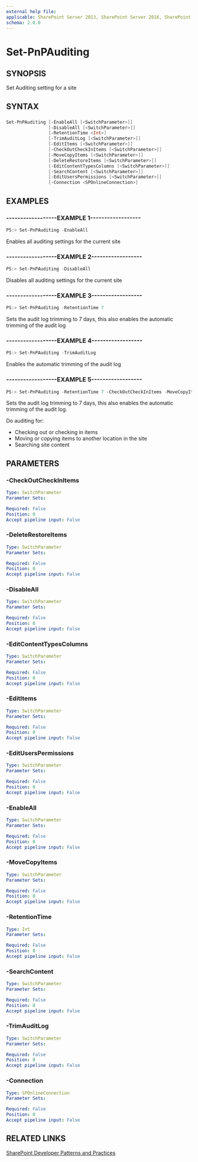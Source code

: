 ```yaml
---
external help file:
applicable: SharePoint Server 2013, SharePoint Server 2016, SharePoint Online
schema: 2.0.0
---
```

# Set-PnPAuditing

## SYNOPSIS
Set Auditing setting for a site

## SYNTAX 

### 
```powershell
Set-PnPAuditing [-EnableAll [<SwitchParameter>]]
                [-DisableAll [<SwitchParameter>]]
                [-RetentionTime <Int>]
                [-TrimAuditLog [<SwitchParameter>]]
                [-EditItems [<SwitchParameter>]]
                [-CheckOutCheckInItems [<SwitchParameter>]]
                [-MoveCopyItems [<SwitchParameter>]]
                [-DeleteRestoreItems [<SwitchParameter>]]
                [-EditContentTypesColumns [<SwitchParameter>]]
                [-SearchContent [<SwitchParameter>]]
                [-EditUsersPermissions [<SwitchParameter>]]
                [-Connection <SPOnlineConnection>]
```

## EXAMPLES

### ------------------EXAMPLE 1------------------
```powershell
PS:> Set-PnPAuditing -EnableAll
```

Enables all auditing settings for the current site

### ------------------EXAMPLE 2------------------
```powershell
PS:> Set-PnPAuditing -DisableAll
```

Disables all auditing settings for the current site

### ------------------EXAMPLE 3------------------
```powershell
PS:> Set-PnPAuditing -RetentionTime 7
```

Sets the audit log trimming to 7 days, this also enables the automatic trimming of the audit log

### ------------------EXAMPLE 4------------------
```powershell
PS:> Set-PnPAuditing -TrimAuditLog
```

Enables the automatic trimming of the audit log

### ------------------EXAMPLE 5------------------
```powershell
PS:> Set-PnPAuditing -RetentionTime 7 -CheckOutCheckInItems -MoveCopyItems -SearchContent
```

Sets the audit log trimming to 7 days, this also enables the automatic trimming of the audit log.

Do auditing for:
- Checking out or checking in items
- Moving or copying items to another location in the site
- Searching site content

## PARAMETERS

### -CheckOutCheckInItems


```yaml
Type: SwitchParameter
Parameter Sets: 

Required: False
Position: 0
Accept pipeline input: False
```

### -DeleteRestoreItems


```yaml
Type: SwitchParameter
Parameter Sets: 

Required: False
Position: 0
Accept pipeline input: False
```

### -DisableAll


```yaml
Type: SwitchParameter
Parameter Sets: 

Required: False
Position: 0
Accept pipeline input: False
```

### -EditContentTypesColumns


```yaml
Type: SwitchParameter
Parameter Sets: 

Required: False
Position: 0
Accept pipeline input: False
```

### -EditItems


```yaml
Type: SwitchParameter
Parameter Sets: 

Required: False
Position: 0
Accept pipeline input: False
```

### -EditUsersPermissions


```yaml
Type: SwitchParameter
Parameter Sets: 

Required: False
Position: 0
Accept pipeline input: False
```

### -EnableAll


```yaml
Type: SwitchParameter
Parameter Sets: 

Required: False
Position: 0
Accept pipeline input: False
```

### -MoveCopyItems


```yaml
Type: SwitchParameter
Parameter Sets: 

Required: False
Position: 0
Accept pipeline input: False
```

### -RetentionTime


```yaml
Type: Int
Parameter Sets: 

Required: False
Position: 0
Accept pipeline input: False
```

### -SearchContent


```yaml
Type: SwitchParameter
Parameter Sets: 

Required: False
Position: 0
Accept pipeline input: False
```

### -TrimAuditLog


```yaml
Type: SwitchParameter
Parameter Sets: 

Required: False
Position: 0
Accept pipeline input: False
```

### -Connection


```yaml
Type: SPOnlineConnection
Parameter Sets: 

Required: False
Position: 0
Accept pipeline input: False
```

## RELATED LINKS

[SharePoint Developer Patterns and Practices](http://aka.ms/sppnp)